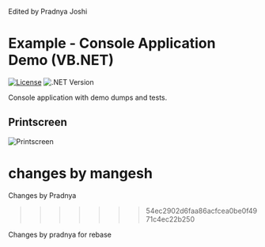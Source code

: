 Edited by Pradnya Joshi

# Example - Console Application Demo (VB.NET)

[![License](https://img.shields.io/badge/Licence-BSD-brightgreen.svg?style=plastic)](https://raw.githubusercontent.com/debug-sharp/desharp/master/LICENCE.md)
![.NET Version](https://img.shields.io/badge/.NET->=4.0-brightgreen.svg?style=plastic) 

Console application with demo dumps and tests.

## Printscreen
![Printscreen](https://raw.githubusercontent.com/debug-sharp/example-console-visualbasic/master/printscreen.png)



changes by mangesh
=======
Changes by Pradnya
>>>>>>> 54ec2902d6faa86acfcea0be0f4971c4ec22b250

Changes by pradnya for rebase
